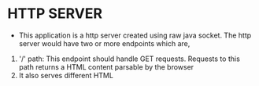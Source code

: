 # HTTP SERVER

- This application is a http server created using raw java socket. The http server would have two or more endpoints which are,
1. '/' path: This endpoint should handle GET requests. Requests to this path returns a HTML content parsable by the browser
2. It also serves different HTML 